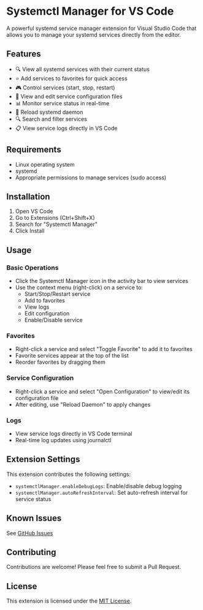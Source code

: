 # Systemctl Manager for VS Code

A powerful systemd service manager extension for Visual Studio Code that allows you to manage your systemd services directly from the editor.

## Features

- 🔍 View all systemd services with their current status
- ⭐ Add services to favorites for quick access
- 🎮 Control services (start, stop, restart)
- 📝 View and edit service configuration files
- 📊 Monitor service status in real-time
- 🔄 Reload systemd daemon
- 🔍 Search and filter services
- 📋 View service logs directly in VS Code

## Requirements

- Linux operating system
- systemd
- Appropriate permissions to manage services (sudo access)

## Installation

1. Open VS Code
2. Go to Extensions (Ctrl+Shift+X)
3. Search for "Systemctl Manager"
4. Click Install

## Usage

### Basic Operations

- Click the Systemctl Manager icon in the activity bar to view services
- Use the context menu (right-click) on a service to:
  - Start/Stop/Restart service
  - Add to favorites
  - View logs
  - Edit configuration
  - Enable/Disable service

### Favorites

- Right-click a service and select "Toggle Favorite" to add it to favorites
- Favorite services appear at the top of the list
- Reorder favorites by dragging them

### Service Configuration

- Right-click a service and select "Open Configuration" to view/edit its configuration file
- After editing, use "Reload Daemon" to apply changes

### Logs

- View service logs directly in VS Code terminal
- Real-time log updates using journalctl

## Extension Settings

This extension contributes the following settings:

* `systemctlManager.enableDebugLogs`: Enable/disable debug logging
* `systemctlManager.autoRefreshInterval`: Set auto-refresh interval for service status

## Known Issues

See [GitHub Issues](https://github.com/your-username/vscode-systemctl/issues)

## Contributing

Contributions are welcome! Please feel free to submit a Pull Request.

## License

This extension is licensed under the [MIT License](LICENSE). 